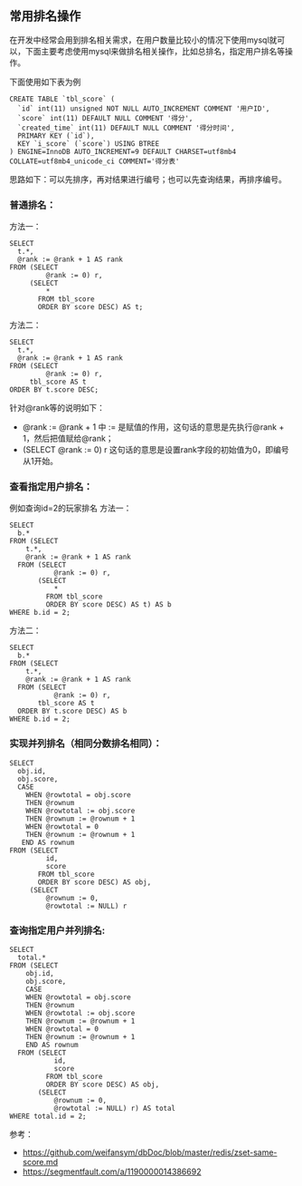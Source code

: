 ## 常用排名操作
在开发中经常会用到排名相关需求，在用户数量比较小的情况下使用mysql就可以，下面主要考虑使用mysql来做排名相关操作，比如总排名，指定用户排名等操作。

下面使用如下表为例
```
CREATE TABLE `tbl_score` (
  `id` int(11) unsigned NOT NULL AUTO_INCREMENT COMMENT '用户ID',
  `score` int(11) DEFAULT NULL COMMENT '得分',
  `created_time` int(11) DEFAULT NULL COMMENT '得分时间',
  PRIMARY KEY (`id`),
  KEY `i_score` (`score`) USING BTREE
) ENGINE=InnoDB AUTO_INCREMENT=9 DEFAULT CHARSET=utf8mb4 COLLATE=utf8mb4_unicode_ci COMMENT='得分表'
```
思路如下：可以先排序，再对结果进行编号；也可以先查询结果，再排序编号。

### 普通排名：

方法一：

```
SELECT
  t.*,
  @rank := @rank + 1 AS rank
FROM (SELECT
         @rank := 0) r,
     (SELECT
         *
       FROM tbl_score
       ORDER BY score DESC) AS t;
```

方法二：

```
SELECT
  t.*,
  @rank := @rank + 1 AS rank
FROM (SELECT
         @rank := 0) r,
     tbl_score AS t
ORDER BY t.score DESC;
```

针对@rank等的说明如下：
* @rank := @rank + 1 中 := 是赋值的作用，这句话的意思是先执行@rank + 1，然后把值赋给@rank；
* (SELECT @rank := 0) r 这句话的意思是设置rank字段的初始值为0，即编号从1开始。

### 查看指定用户排名：

例如查询id=2的玩家排名
方法一：
```
SELECT
  b.*
FROM (SELECT
    t.*,
    @rank := @rank + 1 AS rank
  FROM (SELECT
           @rank := 0) r,
       (SELECT
           *
         FROM tbl_score
         ORDER BY score DESC) AS t) AS b
WHERE b.id = 2;
```
方法二：

```
SELECT
  b.*
FROM (SELECT
    t.*,
    @rank := @rank + 1 AS rank
  FROM (SELECT
           @rank := 0) r,
       tbl_score AS t
  ORDER BY t.score DESC) AS b
WHERE b.id = 2;
```

### 实现并列排名（相同分数排名相同）：

```
SELECT
  obj.id,
  obj.score,
  CASE
	WHEN @rowtotal = obj.score
	THEN @rownum
	WHEN @rowtotal := obj.score
	THEN @rownum := @rownum + 1
	WHEN @rowtotal = 0
	THEN @rownum := @rownum + 1
   END AS rownum
FROM (SELECT
         id,
         score
       FROM tbl_score
       ORDER BY score DESC) AS obj,
     (SELECT
         @rownum := 0,
         @rowtotal := NULL) r
```
### 查询指定用户并列排名:

```
SELECT
  total.*
FROM (SELECT
    obj.id,
    obj.score,
    CASE
	WHEN @rowtotal = obj.score
	THEN @rownum
	WHEN @rowtotal := obj.score
	THEN @rownum := @rownum + 1
	WHEN @rowtotal = 0
	THEN @rownum := @rownum + 1
	END AS rownum
  FROM (SELECT
           id,
           score
         FROM tbl_score
         ORDER BY score DESC) AS obj,
       (SELECT
           @rownum := 0,
           @rowtotal := NULL) r) AS total
WHERE total.id = 2;
```

参考：
* https://github.com/weifansym/dbDoc/blob/master/redis/zset-same-score.md
* https://segmentfault.com/a/1190000014386692
